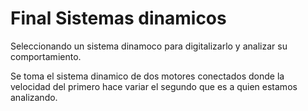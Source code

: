 # Final Sistemas dinamicos

Seleccionando un sistema dinamoco para digitalizarlo y analizar su comportamiento.

Se toma el sistema dinamico de dos motores conectados donde la velocidad del primero hace variar el segundo que es a quien estamos analizando.



